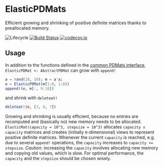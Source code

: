 # ElasticPDMats

Efficient growing and shrinking of positive definite matrices thanks to
preallocated memory.

![Lifecycle](https://img.shields.io/badge/lifecycle-experimental-orange.svg)<!--
![Lifecycle](https://img.shields.io/badge/lifecycle-maturing-blue.svg)
![Lifecycle](https://img.shields.io/badge/lifecycle-stable-green.svg)
![Lifecycle](https://img.shields.io/badge/lifecycle-retired-orange.svg)
![Lifecycle](https://img.shields.io/badge/lifecycle-archived-red.svg)
![Lifecycle](https://img.shields.io/badge/lifecycle-dormant-blue.svg) -->
[![Build Status](https://travis-ci.org/jbrea/ElasticPDMats.jl.svg?branch=master)](https://travis-ci.org/jbrea/ElasticPDMats.jl)
[![codecov.io](http://codecov.io/github/jbrea/ElasticPDMats.jl/coverage.svg?branch=master)](http://codecov.io/github/jbrea/ElasticPDMats.jl?branch=master)

## Usage

In addition to the functions defined in the [common PDMats
interface](https://github.com/JuliaStats/PDMats.jl#common-interface),
`ElasticPDMat <: AbstractPDMat` can grow with `append!`
```julia
a = rand(10, 10); m = a'a; 
e = ElasticPDMat(m[1:8, 1:8))
append!(e, m[:, 9:10])
```
and shrink with `deleteat!`
```julia
deleteat!(e, [3, 8, 7])
```

Growing and shrinking is usually efficient, because no entries are recomputed
and (basically no) new memory needs to be allocated.  `ElasticMat(capacity =
10^3, stepsize = 10^3)` allocates `capacity x capacity` matrices and creates
(initially `0`-dimensional) views to represent positive definite matrices.
Whenever the current `capacity` is reached, e.g. due to several `append!`
operations, the `capacity` increases to `capacity += stepsize`. *Caution:*
increasing the `capacity` involves allocating new memory and copying old values,
which is slow. For optimal performance, the `capacity` and the `stepsize` should
be chosen wisely. 

